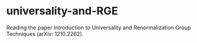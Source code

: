 # universality-and-RGE
Reading the paper Introduction to Universality and Renormalization Group Techniques (arXiv: 1210.2262).
